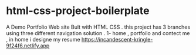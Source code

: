 # html-css-project-boilerplate

A Demo Portfolio Web site Bult with HTML CSS . this project has 3 branches using three different navigation solution . 1-
home , portfoilo and contect me , in home i designe my resume 
https://incandescent-kringle-9f24f6.netlify.app
